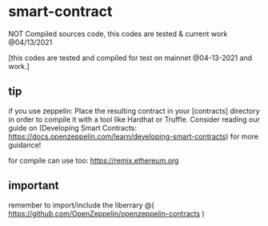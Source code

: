 # smart-contract
 
NOT Compiled sources code, this codes are tested & current work @04/13/2021

[this codes are tested and compiled for test on mainnet @04-13-2021 and work.]

## tip
if you use zeppelin:
Place the resulting contract in your [contracts] directory in order to compile it with a tool like Hardhat or Truffle. Consider reading our guide on (Developing Smart Contracts: https://docs.openzeppelin.com/learn/developing-smart-contracts) for more guidance!

for compile can use too: https://remix.ethereum.org

## important
remember to import/include the liberrary @( https://github.com/OpenZeppelin/openzeppelin-contracts )
